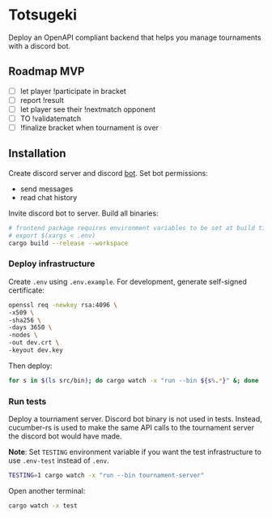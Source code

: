 # Totsugeki

Deploy an OpenAPI compliant backend that helps you manage tournaments with a
discord bot.

## Roadmap MVP

* [ ] let player !participate in bracket
* [ ] report !result
* [ ] let player see their !nextmatch opponent
* [ ] TO !validatematch
* [ ] !finalize bracket when tournament is over

## Installation

Create discord server and discord [bot](https://discord.com/developers/). Set
bot permissions:

* send messages
* read chat history

Invite discord bot to server. Build all binaries:

```bash
# frontend package requires environment variables to be set at build time:
# export $(xargs < .env)
cargo build --release --workspace
```

### Deploy infrastructure

Create `.env` using `.env.example`. For development, generate self-signed
certificate:

```bash
openssl req -newkey rsa:4096 \
-x509 \
-sha256 \
-days 3650 \
-nodes \
-out dev.crt \
-keyout dev.key
```

Then deploy:

```bash
for s in $(ls src/bin); do cargo watch -x "run --bin ${s%.*}" &; done
```

### Run tests

Deploy a tournament server. Discord bot binary is not used in tests. Instead,
cucumber-rs is used to make the same API calls to the tournament server the
discord bot would have made.

**Note**: Set `TESTING` environment variable if you want the test
infrastructure to use `.env-test` instead of `.env`.

```bash
TESTING=1 cargo watch -x "run --bin tournament-server"
```

Open another terminal:

```bash
cargo watch -x test
```
